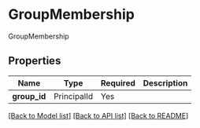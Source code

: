# GroupMembership

GroupMembership

## Properties
| Name | Type | Required | Description |
| ------------ | ------------- | ------------- | ------------- |
**group_id** | PrincipalId | Yes |  |


[[Back to Model list]](../../../README.md#models-v2-link) [[Back to API list]](../../../README.md#documentation-for-api-endpoints) [[Back to README]](../../../README.md)

